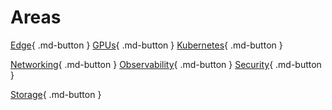 # Areas

[Edge](../edge.md){ .md-button }
[GPUs](../gpu.md){ .md-button }
[Kubernetes](../kubernetes/distributions.md){ .md-button }

[Networking](../networking.md){ .md-button }
[Observability](../observability.md){ .md-button }
[Security](../security.md){ .md-button }

[Storage](../security.md){ .md-button }

